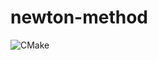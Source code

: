 # newton-method

![CMake](https://github.com/portableclass/newton-method/actions/workflows/cmake.yml/badge.svg)
